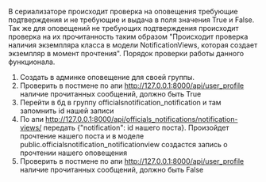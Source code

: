 В сериализаторе происходит проверка на оповещения требующие подтверждения и не требующие и выдача в поля значения True и False.
Так же для оповещений не требующих подтверждения происходит проверка на их прочитанность таким образом "Происходит проверка наличия экземпляра класса в модели NotificationViews, которая создает экземпляр в момент прочтения". 
Порядок проверки работы данного функционала.
1. Создать в админке оповещение для своей группы.
2. Проверить в постмене по апи http://127.0.0.1:8000/api/user_profile наличие прочитанных сообщений, должно быть True
3. Перейти в бд в группу officialsnotification_notification и там запомнить id нашей записи
4. По апи http://127.0.0.1:8000/api/officials_notifications/notification-views/ передать 
{"notification": id нашего поста}. Произойдет прочтение нашего поста и в моделе public.officialsnotification_notificationview создастся запись о прочтении нашего оповещения
5. Проверить в постмене по апи http://127.0.0.1:8000/api/user_profile наличие прочитанных сообщений, должно быть False